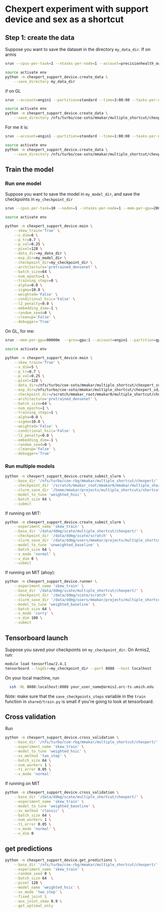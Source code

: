 # Chexpert experiment with support device and sex as a shortcut

## Step 1: create the data
Suppose you want to save the dataset in the directory `my_data_dir`. 
If on armis 
```bash
srun --cpus-per-task=1 --ntasks-per-node=1 --account=precisionhealth_owned1 --partition=precisionhealth --time=5:00:00 --tasks-per-node=1 --mem=50gb --pty /bin/bash

source activate env
python -m chexpert_support_device.create_data \
	--save_directory my_data_dir
```

if on GL
```bash
srun --account=engin1 --partition=standard --time=3:00:00 --tasks-per-node=1 --mem=1gb --pty /bin/bash

source activate env
python -m chexpert_support_device.create_data \
	--save_directory /nfs/turbo/coe-soto/mmakar/multiple_shortcut/chexpert_sd/
```
For me it is: 
```bash
srun --account=engin1 --partition=standard --time=1:00:00 --tasks-per-node=1 --mem=1gb --pty /bin/bash

source activate env
python -m chexpert_support_device.create_data \
	--save_directory /nfs/turbo/coe-soto/mmakar/multiple_shortcut/chexpert_sd/
```


## Train the model

### Run one model
Suppose you want to save the model in `my_model_dir`, and save the checkpoints in `my_checkpoint_dir`
```bash
srun --cpus-per-task=10 --nodes=1 --ntasks-per-node=1 --mem-per-gpu=2000m  --gres=gpu:1 --account=precisionhealth_owned1 --partition=precisionhealth --pty /bin/bash

source activate env

python -m chexpert_support_device.main \
	--skew_train='True' \
	--v_dim=6 \
	--p_tr=0.7 \
	--p_val=0.25 \
	--pixel=128 \
	--data_dir=my_data_dir \
	--exp_dir=my_model_dir \
	--checkpoint_dir=my_checkpoint_dir \
	--architecture='pretrained_densenet' \
	--batch_size=64 \
	--num_epochs=1 \
	--training_steps=0 \
	--alpha=0.0 \
	--sigma=10.0 \
	--weighted='False' \
	--conditional_hsic='False' \
	--l2_penalty=0.0 \
	--embedding_dim=-1 \
	--random_seed=0 \
	--cleanup='False' \
	--debugger='True'
```
On GL, for me: 

```bash
srun --mem-per-gpu=90000m  --gres=gpu:1 --account=engin1 --partition=gpu --pty /bin/bash

source activate env

python -m chexpert_support_device.main \
	--skew_train='True' \
	--v_dim=5 \
	--p_tr=0.7 \
	--p_val=0.25 \
	--pixel=128 \
	--data_dir=/nfs/turbo/coe-soto/mmakar/multiple_shortcut/chexpert_sd/ \
	--exp_dir=/nfs/turbo/coe-soto/mmakar/multiple_shortcut/chexpert_sd/tuning/ \
	--checkpoint_dir=/scratch/mmakar_root/mmakar0/multiple_shortcut/chexpert_sd/ \
	--architecture='pretrained_densenet' \
	--batch_size=64 \
	--num_epochs=1 \
	--training_steps=1 \
	--alpha=0.0 \
	--sigma=10.0 \
	--weighted='False' \
	--conditional_hsic='False' \
	--l2_penalty=0.0 \
	--embedding_dim=-1 \
	--random_seed=0 \
	--cleanup='False' \
	--debugger='True'
```



### Run multiple models
```bash
python -m chexpert_support_device.create_submit_slurm \
	--base_dir '/nfs/turbo/coe-rbg/mmakar/multiple_shortcut/chexpert/' \
	--checkpoint_dir '/scratch/mmakar_root/mmakar0/mmakar/multiple_shortcut/chexpert/' \
	--slurm_save_dir '/home/mmakar/projects/multiple_shortcuts/shortcut_hsic/chexpert_slurm_scripts/' \
	--model_to_tune 'weighted_hsic' \
	--batch_size 64 \
	--submit
```

If running on MIT: 
```bash
python -m chexpert_support_device.create_submit_slurm \
	--experiment_name 'skew_train' \
	--base_dir '/data/ddmg/scate/multiple_shortcut/chexpert/' \
	--checkpoint_dir '/data/ddmg/scate/scratch' \
	--slurm_save_dir '/data/ddmg/users/mmakar/projects/multiple_shortcut/shortcut_hsic/chexpert_slurm_scripts/' \
	--model_to_tune 'unweighted_baseline' \
	--batch_size 64 \
	--v_mode 'normal' \
	--v_dim 0 \
	--submit 
```

If running on MIT (ahoy): 
```bash
python -m chexpert_support_device.runner \
	--experiment_name 'skew_train' \
	--base_dir '/data/ddmg/scate/multiple_shortcut/chexpert/' \
	--checkpoint_dir '/data/ddmg/scate/scratch' \
	--slurm_save_dir '/data/ddmg/users/mmakar/projects/multiple_shortcut/shortcut_hsic/chexpert_slurm_scripts/' \
	--model_to_tune 'weighted_baseline' \
	--batch_size 64 \
	--v_mode 'corry' \
	--v_dim 100 \
	--submit 
```




## Tensorboard launch

Suppose you saved your checkpoints on `my_checkpoint_dir`. On Armis2, run:
```bash
module load tensorflow/2.4.1
tensorboard --logdir=my_checkpoint_dir --port 8088 --host localhost
```
On your local machine, run
```bash
  ssh -NL 8088:localhost:8088 your_user_name@armis2.arc-ts.umich.edu
 ```

*Note*: make sure that the `save_checkpoints_steps` variable in the `train` function in `shared/train.py` is small if you're going to look at tensorboard.


## Cross validation
Run
```bash
python -m chexpert_support_device.cross_validation \
	--base_dir '/nfs/turbo/coe-rbg/mmakar/multiple_shortcut/chexpert/' \
	--experiment_name 'skew_train' \
	--model_to_tune 'weighted_hsic' \
	--xv_method 'two_step' \
	--batch_size 64 \
	--num_workers 1 \
	--t1_error 0.05 \
	--v_mode 'normal'
```

If running on MIT

```bash
python -m chexpert_support_device.cross_validation \
	--base_dir '/data/ddmg/scate/multiple_shortcut/chexpert/' \
	--experiment_name 'skew_train' \
	--model_to_tune 'weighted_baseline' \
	--xv_method 'classic' \
	--batch_size 64 \
	--num_workers 1 \
	--t1_error 0.05 \
	--v_mode 'normal' \
	--v_dim 0
```

## get predictions
```bash
python -m chexpert_support_device.get_predictions \
	--base_dir '/nfs/turbo/coe-rbg/mmakar/multiple_shortcut/chexpert/' \
	--experiment_name 'skew_train' \
	--random_seed 0 \
	--batch_size 64  \
	--pixel 128 \
	--model_name 'weighted_hsic' \
	--xv_mode 'two_step' \
	--fixed_joint \
	--aux_joint_skew 0.9 \
	--get_optimal_only
```

